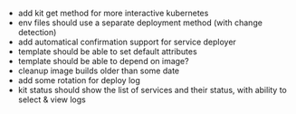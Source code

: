 - add kit get method for more interactive kubernetes
- env files should use a separate deployment method (with change detection)
- add automatical confirmation support for service deployer
- template should be able to set default attributes
- template should be able to depend on image?
- cleanup image builds older than some date
- add some rotation for deploy log
- kit status should show the list of services and their status, with ability to select & view logs